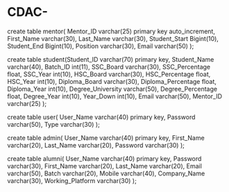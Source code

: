 # CDAC-



create table mentor(
	Mentor_ID varchar(25) primary key auto_increment,
	First_Name varchar(30),
	Last_Name varchar(30),
	Student_Start Bigint(10),
	Student_End Bigint(10),
	Position varchar(30),
	Email varchar(50)
);


create table student(Student_ID varchar(70) primary key,
		Student_Name varchar(40),
		Batch_ID int(11),
		SSC_Board varchar(30),
		SSC_Percentage float,
		SSC_Year int(10),
		HSC_Board varchar(30),
		HSC_Percentage float,
		HSC_Year int(10),
		Diploma_Board varchar(30),
		Diploma_Percentage float,
		Diploma_Year int(10),
		Degree_University varchar(50),
		Degree_Percentage float,
		Degree_Year int(10),
		Year_Down int(10),
		Email varchar(50),
		Mentor_ID varchar(25)
);


create table user(
	User_Name varchar(40) primary key,
	Password varchar(50), 
	Type varchar(30)
);

create table admin(
	User_Name varchar(40) primary key,
	First_Name varchar(20),
	Last_Name varchar(20),
	Password varchar(30)
);

create table alumni(
	User_Name varchar(40) primary key,
	Password varchar(30),
	First_Name varchar(20),
	Last_Name varchar(20),
	Email varchar(50),
	Batch varchar(20), 
	Mobile varchar(40), 
	Company_Name varchar(30), 
	Working_Platform varchar(30)
);

